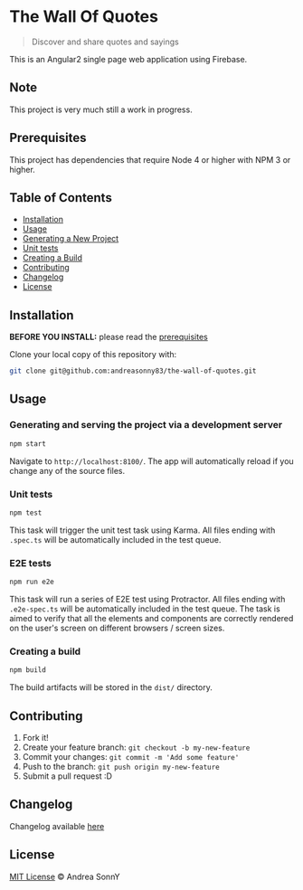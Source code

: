 # The Wall Of Quotes

> Discover and share quotes and sayings

This is an Angular2 single page web application using Firebase.

## Note

This project is very much still a work in progress.

## Prerequisites

This project has dependencies that require Node 4 or higher
with NPM 3 or higher.

## Table of Contents

*   [Installation](#installation)
*   [Usage](#usage)
*   [Generating a New Project](#generating-and-serving-an-angular2-project-via-a-development-server)
*   [Unit tests](#unit-tests)
*   [Creating a Build](#creating-a-build)
*   [Contributing](#contributing)
*   [Changelog](#changelog)
*   [License](#license)

## Installation

**BEFORE YOU INSTALL:** please read the [prerequisites](#prerequisites)

Clone your local copy of this repository with:

```bash
git clone git@github.com:andreasonny83/the-wall-of-quotes.git
```

## Usage

### Generating and serving the project via a development server

```bash
npm start
```

Navigate to `http://localhost:8100/`. The app will automatically reload
if you change any of the source files.

### Unit tests

```bash
npm test
```

This task will trigger the unit test task using Karma. All files ending with
`.spec.ts` will be automatically included in the test queue.

### E2E tests

```bash
npm run e2e
```

This task will run a series of E2E test using Protractor. All files ending with
`.e2e-spec.ts` will be automatically included in the test queue.
The task is aimed to verify that all the elements and components are correctly
rendered on the user's screen on different browsers / screen sizes.

### Creating a build

```bash
npm build
```

The build artifacts will be stored in the `dist/` directory.

## Contributing

1.  Fork it!
2.  Create your feature branch: `git checkout -b my-new-feature`
3.  Commit your changes: `git commit -m 'Add some feature'`
4.  Push to the branch: `git push origin my-new-feature`
5.  Submit a pull request :D


## Changelog

Changelog available [here](https://github.com/andreasonny83/the-wall-of-quotes/blob/master/CHANGELOG.md)

## License

[MIT License](https://github.com/andreasonny83/the-wall-of-quotes/blob/master/LICENSE)
© Andrea SonnY
